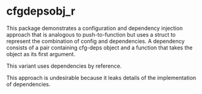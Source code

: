 # cfgdepsobj_r

This package demonstrates a configuration and dependency injection approach that is analogous to push-to-function but uses a struct to represent the combination of config and dependencies. A dependency consists of a pair containing cfg-deps object and a function that takes the object as its first argument.

This variant uses dependencies by reference.

This approach is undesirable because it leaks details of the implementation of dependencies.
